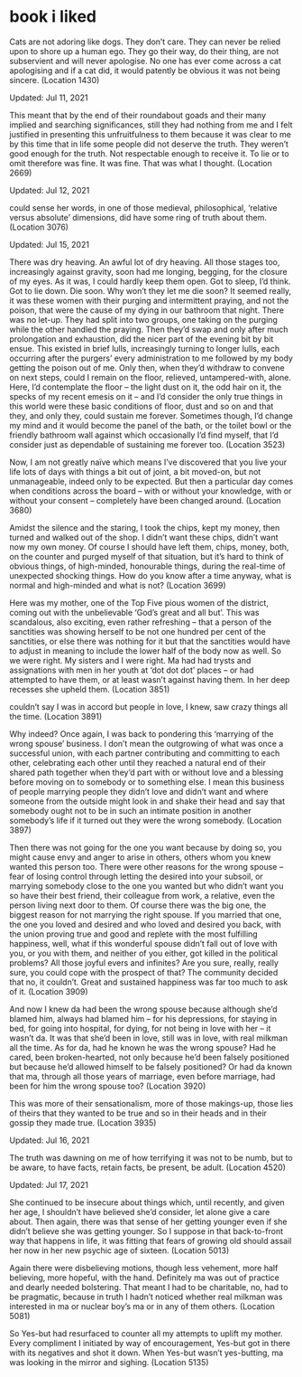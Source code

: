 # book i liked

Cats are not adoring like dogs. They don’t care. They can never be relied upon to shore up a human ego. They go their way, do their thing, are not subservient and will never apologise. No one has ever come across a cat apologising and if a cat did, it would patently be obvious it was not being sincere. (Location 1430)

Updated: Jul 11, 2021

This meant that by the end of their roundabout goads and their many implied and searching significances, still they had nothing from me and I felt justified in presenting this unfruitfulness to them because it was clear to me by this time that in life some people did not deserve the truth. They weren’t good enough for the truth. Not respectable enough to receive it. To lie or to omit therefore was fine. It was fine. That was what I thought. (Location 2669)

Updated: Jul 12, 2021

could sense her words, in one of those medieval, philosophical, ‘relative versus absolute’ dimensions, did have some ring of truth about them. (Location 3076)

Updated: Jul 15, 2021

There was dry heaving. An awful lot of dry heaving. All those stages too, increasingly against gravity, soon had me longing, begging, for the closure of my eyes. As it was, I could hardly keep them open. Got to sleep, I’d think. Got to lie down. Die soon. Why won’t they let me die soon? It seemed really, it was these women with their purging and intermittent praying, and not the poison, that were the cause of my dying in our bathroom that night. There was no let-up. They had split into two groups, one taking on the purging while the other handled the praying. Then they’d swap and only after much prolongation and exhaustion, did the nicer part of the evening bit by bit ensue. This existed in brief lulls, increasingly turning to longer lulls, each occurring after the purgers’ every administration to me followed by my body getting the poison out of me. Only then, when they’d withdraw to convene on next steps, could I remain on the floor, relieved, untampered-with, alone. Here, I’d contemplate the floor – the light dust on it, the odd hair on it, the specks of my recent emesis on it – and I’d consider the only true things in this world were these basic conditions of floor, dust and so on and that they, and only they, could sustain me forever. Sometimes though, I’d change my mind and it would become the panel of the bath, or the toilet bowl or the friendly bathroom wall against which occasionally I’d find myself, that I’d consider just as dependable of sustaining me forever too. (Location 3523)

Now, I am not greatly naïve which means I’ve discovered that you live your life lots of days with things a bit out of joint, a bit moved-on, but not unmanageable, indeed only to be expected. But then a particular day comes when conditions across the board – with or without your knowledge, with or without your consent – completely have been changed around. (Location 3680)

Amidst the silence and the staring, I took the chips, kept my money, then turned and walked out of the shop. I didn’t want these chips, didn’t want now my own money. Of course I should have left them, chips, money, both, on the counter and purged myself of that situation, but it’s hard to think of obvious things, of high-minded, honourable things, during the real-time of unexpected shocking things. How do you know after a time anyway, what is normal and high-minded and what is not? (Location 3699)

Here was my mother, one of the Top Five pious women of the district, coming out with the unbelievable ‘God’s great and all but’. This was scandalous, also exciting, even rather refreshing – that a person of the sanctities was showing herself to be not one hundred per cent of the sanctities, or else there was nothing for it but that the sanctities would have to adjust in meaning to include the lower half of the body now as well. So we were right. My sisters and I were right. Ma had had trysts and assignations with men in her youth at ‘dot dot dot’ places – or had attempted to have them, or at least wasn’t against having them. In her deep recesses she upheld them. (Location 3851)

couldn’t say I was in accord but people in love, I knew, saw crazy things all the time. (Location 3891)

Why indeed? Once again, I was back to pondering this ‘marrying of the wrong spouse’ business. I don’t mean the outgrowing of what was once a successful union, with each partner contributing and committing to each other, celebrating each other until they reached a natural end of their shared path together when they’d part with or without love and a blessing before moving on to somebody or to something else. I mean this business of people marrying people they didn’t love and didn’t want and where someone from the outside might look in and shake their head and say that somebody ought not to be in such an intimate position in another somebody’s life if it turned out they were the wrong somebody. (Location 3897)

Then there was not going for the one you want because by doing so, you might cause envy and anger to arise in others, others whom you knew wanted this person too. There were other reasons for the wrong spouse – fear of losing control through letting the desired into your subsoil, or marrying somebody close to the one you wanted but who didn’t want you so have their best friend, their colleague from work, a relative, even the person living next door to them. Of course there was the big one, the biggest reason for not marrying the right spouse. If you married that one, the one you loved and desired and who loved and desired you back, with the union proving true and good and replete with the most fulfilling happiness, well, what if this wonderful spouse didn’t fall out of love with you, or you with them, and neither of you either, got killed in the political problems? All those joyful evers and infinites? Are you sure, really, really sure, you could cope with the prospect of that? The community decided that no, it couldn’t. Great and sustained happiness was far too much to ask of it. (Location 3909)

And now I knew da had been the wrong spouse because although she’d blamed him, always had blamed him – for his depressions, for staying in bed, for going into hospital, for dying, for not being in love with her – it wasn’t da. It was that she’d been in love, still was in love, with real milkman all the time. As for da, had he known he was the wrong spouse? Had he cared, been broken-hearted, not only because he’d been falsely positioned but because he’d allowed himself to be falsely positioned? Or had da known that ma, through all those years of marriage, even before marriage, had been for him the wrong spouse too? (Location 3920)

This was more of their sensationalism, more of those makings-up, those lies of theirs that they wanted to be true and so in their heads and in their gossip they made true. (Location 3935)

Updated: Jul 16, 2021

The truth was dawning on me of how terrifying it was not to be numb, but to be aware, to have facts, retain facts, be present, be adult. (Location 4520)

Updated: Jul 17, 2021

She continued to be insecure about things which, until recently, and given her age, I shouldn’t have believed she’d consider, let alone give a care about. Then again, there was that sense of her getting younger even if she didn’t believe she was getting younger. So I suppose in that back-to-front way that happens in life, it was fitting that fears of growing old should assail her now in her new psychic age of sixteen. (Location 5013)

Again there were disbelieving motions, though less vehement, more half believing, more hopeful, with the hand. Definitely ma was out of practice and dearly needed bolstering. That meant I had to be charitable, no, had to be pragmatic, because in truth I hadn’t noticed whether real milkman was interested in ma or nuclear boy’s ma or in any of them others. (Location 5081)

So Yes-but had resurfaced to counter all my attempts to uplift my mother. Every compliment I initiated by way of encouragement, Yes-but got in there with its negatives and shot it down. When Yes-but wasn’t yes-butting, ma was looking in the mirror and sighing. (Location 5135)
